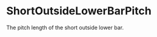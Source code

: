 ShortOutsideLowerBarPitch
=========================

The pitch length of the short outside lower bar.
